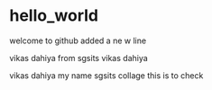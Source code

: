 # hello_world
welcome to github
added a ne w line 

vikas dahiya from
sgsits 
vikas dahiya


vikas dahiya
my  name
sgsits collage
 this is to check 
